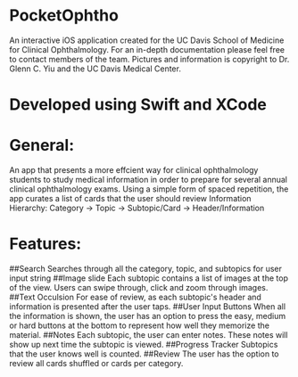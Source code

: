 # PocketOphtho
An interactive iOS application created for the UC Davis School of Medicine for Clinical Ophthalmology. 
For an in-depth documentation please feel free to contact members of the team. 
Pictures and information is copyright to Dr. Glenn C. Yiu and the UC Davis Medical Center.

# Developed using Swift and XCode

# General:
An app that presents a more effcient way for clinical ophthalmology students to study medical information 
in order to prepare for several annual clinical ophthalmology exams. Using a simple form of spaced repetition, the app curates
a list of cards that the user should review
Information Hierarchy:
Category -> Topic -> Subtopic/Card -> Header/Information

# Features:
##Search
Searches through all the category, topic, and subtopics for user input string
##Image slide
Each subtopic contains a list of images at the top of the view. Users can swipe through, click and zoom 
through images.
##Text Occulsion
For ease of review, as each subtopic's header and information is presented after the user taps.
##User Input Buttons
When all the information is shown, the user has an option to press the easy, medium or hard buttons at the bottom to 
represent how well they memorize the material.
##Notes
Each subtopic, the user can enter notes. These notes will show up next time the subtopic is viewed.
##Progress Tracker
Subtopics that the user knows well is counted.
##Review
The user has the option to review all cards shuffled or cards per category.



